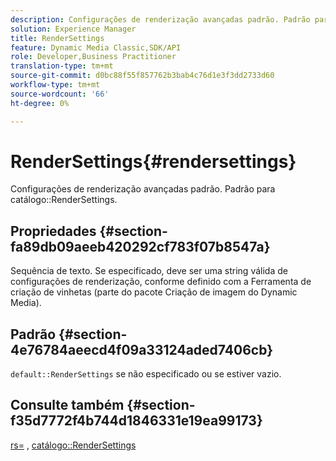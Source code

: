 ```yaml
---
description: Configurações de renderização avançadas padrão. Padrão para RenderSettings do catálogo.
solution: Experience Manager
title: RenderSettings
feature: Dynamic Media Classic,SDK/API
role: Developer,Business Practitioner
translation-type: tm+mt
source-git-commit: d0bc88f55f857762b3bab4c76d1e3f3dd2733d60
workflow-type: tm+mt
source-wordcount: '66'
ht-degree: 0%

---
```



# RenderSettings{#rendersettings}

Configurações de renderização avançadas padrão. Padrão para catálogo::RenderSettings.

## Propriedades {#section-fa89db09aeeb420292cf783f07b8547a}

Sequência de texto. Se especificado, deve ser uma string válida de configurações de renderização, conforme definido com a Ferramenta de criação de vinhetas (parte do pacote Criação de imagem do Dynamic Media).

## Padrão {#section-4e76784aeecd4f09a33124aded7406cb}

`default::RenderSettings` se não especificado ou se estiver vazio.

## Consulte também {#section-f35d7772f4b744d1846331e19ea99173}

[rs=](../../../../../ir-api/http-protocol/image-rendering-api-ref/c-ir-http-protocol-ref/c-ir-http-protocol-command-reference/r-ir-rs.md#reference-d20cefaaa6cd4f449d1591c87959b4cf) ,  [catálogo::RenderSettings](../../../../../ir-api/material-cat/image-rendering-api-ref/c-ir-material-catalog/c-ir-attributes-reference/r-ir-rendersettings.md#reference-f3ae5e18095d40b2a8edef957dd82fbd)

